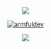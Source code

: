 <p align="center">
    <a href="https://github.com/radoveneanuvlad">
  <img src="https://imgur.com/NSlVMlt"/>
    </a>
</p>

<p align="center">
  <a href="https://github.com/armfuldev">
    <img src="https://discord.c99.nl/widget/theme-4/222681758875910145.png" alt="armfuldev"/>
     </a>
</p>

<p align="center">
  <a href="https://github.com/armfuldev">
  <img src="https://imgur.com/RwlS4JK"/>
  </a>
</p>
